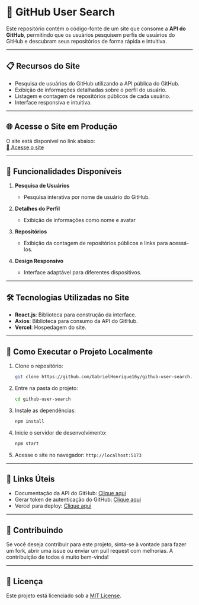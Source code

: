 # 👤 GitHub User Search

Este repositório contém o código-fonte de um site que consome a **API do GitHub**, permitindo que os usuários pesquisem perfis de usuários do GitHub e descubram seus repositórios de forma rápida e intuitiva.

---

## 📋 Recursos do Site

- Pesquisa de usuários do GitHub utilizando a API pública do GitHub.
- Exibição de informações detalhadas sobre o perfil do usuário.
- Listagem e contagem de repositórios públicos de cada usuário.
- Interface responsiva e intuitiva.

---

## 🌐 Acesse o Site em Produção

O site está disponível no link abaixo:  
[🔗 Acesse o site](https://github-user-search-seven-gamma.vercel.app/)

---

## 🚀 Funcionalidades Disponíveis

1. **Pesquisa de Usuários**
   - Pesquisa interativa por nome de usuário do GitHub.

2. **Detalhes do Perfil**
   - Exibição de informações como nome e avatar

3. **Repositórios**
   - Exibição da contagem de repositórios públicos e links para acessá-los.

4. **Design Responsivo**
   - Interface adaptável para diferentes dispositivos.

---

## 🛠 Tecnologias Utilizadas no Site

- **React.js**: Biblioteca para construção da interface.
- **Axios**: Biblioteca para consumo da API do GitHub.
- **Vercel**: Hospedagem do site.

---

## 🔧 Como Executar o Projeto Localmente

1. Clone o repositório:
   ```sh
   git clone https://github.com/GabrielHenrique16y/github-user-search.git
   ```

2. Entre na pasta do projeto:
    ```sh
    cd github-user-search
    ```

3. Instale as dependências:
    ```sh
   npm install
    ```

4. Inicie o servidor de desenvolvimento:
    ```sh
   npm start
    ```

5. Acesse o site no navegador: `http://localhost:5173`

---

## 🔗 Links Úteis

- Documentação da API do GitHub: [Clique aqui](https://docs.github.com/en/rest)
- Gerar token de autenticação do GitHub: [Clique aqui](https://docs.github.com/en/github/authenticating-to-github/creating-a-personal-access-token)
- Vercel para deploy: [Clique aqui](https://vercel.com/)

---

## 🤝 Contribuindo

Se você deseja contribuir para este projeto, sinta-se à vontade para fazer um fork, abrir uma issue ou enviar um pull request com melhorias. A contribuição de todos é muito bem-vinda!

---

## 📄 Licença

Este projeto está licenciado sob a [MIT License](LICENSE).
